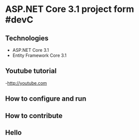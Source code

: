 # ASP.NET Core 3.1 project form #devC
## Technologies
- ASP.NET Core 3.1
- Entity Framework Core 3.1
## Youtube tutorial
-http://youtube.com
## How to configure and run
## How to contribute
## Hello